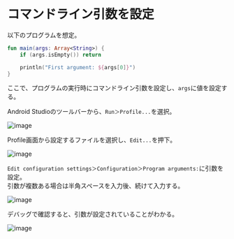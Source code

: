 # コマンドライン引数を設定

以下のプログラムを想定。

```kotlin
fun main(args: Array<String>) {
    if (args.isEmpty()) return

    println("First argument: ${args[0]}")
}
```

ここで、プログラムの実行時にコマンドライン引数を設定し、`args`に値を設定する。

Android Studioのツールバーから、`Run＞Profile...`を選択。

![image](https://user-images.githubusercontent.com/85177462/126077897-efba1e3d-3664-4500-9111-f844223a986b.png)

Profile画面から設定するファイルを選択し、`Edit...`を押下。

![image](https://user-images.githubusercontent.com/85177462/126077984-5f054c5a-ba30-442b-bd10-babc2840da6e.png)

`Edit configuration settings＞Configuration＞Program arguments:`に引数を設定。  
引数が複数ある場合は半角スペースを入力後、続けて入力する。

![image](https://user-images.githubusercontent.com/85177462/126078039-4e48758c-f47c-454c-b02b-450fade36f8c.png)

デバッグで確認すると、引数が設定されていることがわかる。

![image](https://user-images.githubusercontent.com/85177462/126078129-abededa1-06a2-4410-80d3-30a93c429f70.png)